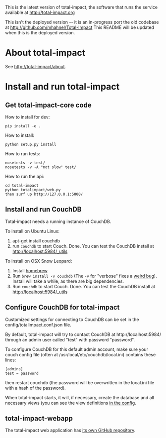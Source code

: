 This is the latest version of total-impact, the software that runs the service available at http://total-impact.org

This isn't the deployed version -- it is an in-progress port the old codebase at http://github.com/mhahnel/Total-Impact
This README will be updated when this is the deployed version.

# About total-impact

See [http://total-impact/about](http://total-impact/about).

# Install and run total-impact

## Get total-impact-core code

How to install for dev:

    pip install -e .

How to install:

    python setup.py install

How to run tests:

    nosetests -v test/
    nosetests -v -A "not slow" test/

How to run the api:

    cd total-impact
    python totalimpact/web.py
    then surf up http://127.0.0.1:5000/

## Install and run CouchDB

Total-impact needs a running instance of CouchDB.

To install on Ubuntu Linux:  

1. apt-get install couchdb
1. run `couchdb` to start Couch. Done. You can test the CouchDB install at <http://localhost:5984/_utils>

To install on OSX Snow Leopard:

1. Install [homebrew](http://mxcl.github.com/homebrew/).
1. Run `brew install -v couchdb` (The `-v` for "verbose" fixes a [weird bug](http://code418.com/blog/2012/02/22/couchdb-osx-lion-verbose/)). Install will take a while, as there are big dependencies.
1. Run `couchdb` to start Couch. Done. You can test the CouchDB install at <http://localhost:5984/_utils>


## Configure CouchDB for total-impact

Customized settings for connecting to CouchDB can be set in the config/totalimpact.conf.json file.

By default, total-impact will try to contact CouchDB at http://localhost:5984/ through an admin user called "test" with password "password".

To configure CouchDB for this default admin account, make sure your couch config file (often at /usr/local/etc/couchdb/local.ini) contains these lines:

    [admins]
    test = password

then restart couchdb (the password will be overwritten in the local.ini file with a hash of the password).

When total-impact starts, it will, if necessary, create the database and all necessary views 
(you can see the view definitions [in the config](https://github.com/total-impact/total-impact/blob/master/config/totalimpact.conf.json).

## total-impact-webapp

The total-impact web application has [its own GitHub repository](http://github.com/total-impact/total-impact-webapp).


